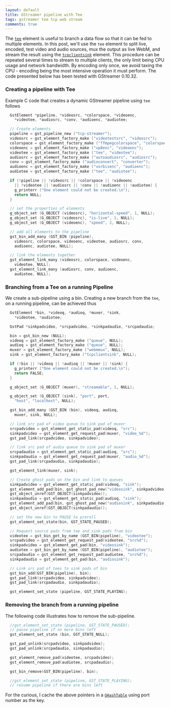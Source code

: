 ```yaml
---
layout: default
title: GStreamer pipeline with Tee
tags: gstreamer tee tcp web stream
comments: true
---
```


The [`tee`](http://gstreamer.freedesktop.org/data/doc/gstreamer/head/gstreamer-plugins/html/gstreamer-plugins-tee.html) element is useful to branch a data flow so that it can be fed to multiple elements. In this post, we'll use the `tee` element to split live, encoded, test video and audio sources, mux the output as live WebM, and stream the result using the [`tcpclientsink`](http://gstreamer.freedesktop.org/data/doc/gstreamer/head/gst-plugins-base-plugins/html/gst-plugins-base-plugins-tcpclientsink.html) element. This procedure can be repeated several times to stream to multiple clients, the only limit being CPU usage and network bandwidth. By encoding only once, we avoid taxing the CPU - encoding being the most intensive operation it must perform. The code presented below has been tested with GStreamer 0.10.32.

### Creating a pipeline with Tee

Example C code that creates a dynamic GStreamer pipeline using `tee` follows

```c
  GstElement *pipeline, *videosrc, *colorspace, *videoenc,
    *videotee, *audiosrc, *conv, *audioenc, *audiotee;

  // Create elements
  pipeline = gst_pipeline_new ("tcp-streamer");
  videosrc = gst_element_factory_make ("videotestsrc", "videosrc");
  colorspace = gst_element_factory_make ("ffmpegcolorspace", "colorspace");
  videoenc = gst_element_factory_make ("vp8enc", "videoenc");
  videotee = gst_element_factory_make ("tee", "videotee");
  audiosrc = gst_element_factory_make ("autoaudiosrc", "audiosrc");
  conv = gst_element_factory_make ("audioconvert", "converter");
  audioenc = gst_element_factory_make ("vorbisenc", "audioenc");
  audiotee = gst_element_factory_make ("tee", "audiotee");

  if (!pipeline || !videosrc || !colorspace || !videoenc
    || !videotee || !audiosrc || !conv || !audioenc || !audiotee) {
    g_printerr ("One element could not be created.\n");
    return NULL;
  }

  // set the properties of elements
  g_object_set (G_OBJECT (videosrc), "horizontal-speed", 1, NULL);
  g_object_set (G_OBJECT (videosrc), "is-live", 1, NULL);
  g_object_set (G_OBJECT (videoenc), "speed", 2, NULL);

  // add all elements to the pipeline
  gst_bin_add_many (GST_BIN (pipeline),
    videosrc, colorspace, videoenc, videotee, audiosrc, conv,
    audioenc, audiotee, NULL);

  // link the elements together
  gst_element_link_many (videosrc, colorspace, videoenc,
    videotee, NULL);
  gst_element_link_many (audiosrc, conv, audioenc,
    audiotee, NULL);
```

### Branching from a Tee on a running Pipeline

We create a sub-pipeline using a bin. Creating a new branch from the `tee`, on a running pipeline, can be achieved thus

```c
  GstElement *bin, *videoq, *audioq, *muxer, *sink,
    *videotee, *audiotee;

  GstPad *sinkpadvideo, *srcpadvideo, *sinkpadaudio, *srcpadaudio;

  bin = gst_bin_new (NULL);
  videoq = gst_element_factory_make ("queue", NULL);
  audioq = gst_element_factory_make ("queue", NULL);
  muxer = gst_element_factory_make ("webmmux", NULL);
  sink = gst_element_factory_make ("tcpclientsink", NULL);

  if (!bin || !videoq || !audioq || !muxer || !sink) {
    g_printerr ("One element could not be created.\n");
    return FALSE;
  }

  g_object_set (G_OBJECT (muxer), "streamable", 1, NULL);

  g_object_set (G_OBJECT (sink), "port", port,
    "host", "localhost", NULL);

  gst_bin_add_many (GST_BIN (bin), videoq, audioq,
    muxer, sink, NULL);

  // link src pad of video queue to sink pad of muxer
  srcpadvideo = gst_element_get_static_pad(videoq, "src");
  sinkpadvideo = gst_element_get_request_pad(muxer, "video_%d");
  gst_pad_link(srcpadvideo, sinkpadvideo);

  // link src pad of audio queue to sink pad of muxer
  srcpadaudio = gst_element_get_static_pad(audioq, "src");
  sinkpadaudio = gst_element_get_request_pad(muxer, "audio_%d");
  gst_pad_link(srcpadaudio, sinkpadaudio);

  gst_element_link(muxer, sink);

  // Create ghost pads on the bin and link to queues
  sinkpadvideo = gst_element_get_static_pad(videoq, "sink");
  gst_element_add_pad(bin, gst_ghost_pad_new("videosink", sinkpadvideo));
  gst_object_unref(GST_OBJECT(sinkpadvideo));
  sinkpadaudio = gst_element_get_static_pad(audioq, "sink");
  gst_element_add_pad(bin, gst_ghost_pad_new("audiosink", sinkpadaudio));
  gst_object_unref(GST_OBJECT(sinkpadaudio));

  // set the new bin to PAUSE to preroll
  gst_element_set_state(bin, GST_STATE_PAUSED);

  // Request source pads from tee and sink pads from bin
  videotee = gst_bin_get_by_name (GST_BIN(pipeline), "videotee");
  srcpadvideo = gst_element_get_request_pad(videotee, "src%d");
  sinkpadvideo = gst_element_get_pad(bin, "videosink");
  audiotee = gst_bin_get_by_name (GST_BIN(pipeline), "audiotee");
  srcpadaudio = gst_element_get_request_pad(audiotee, "src%d");
  sinkpadaudio = gst_element_get_pad(bin, "audiosink");

  // Link src pad of tees to sink pads of bin
  gst_bin_add(GST_BIN(pipeline), bin);
  gst_pad_link(srcpadvideo, sinkpadvideo);
  gst_pad_link(srcpadaudio, sinkpadaudio);

  gst_element_set_state (pipeline, GST_STATE_PLAYING);
```

### Removing the branch from a running pipeline

The following code illustrates how to remove the sub-pipeline.

```c
  //gst_element_set_state (pipeline, GST_STATE_PAUSED);
  // pause pipeline if no more bins left
  gst_element_set_state (bin, GST_STATE_NULL);

  gst_pad_unlink(srcpadvideo, sinkpadvideo);
  gst_pad_unlink(srcpadaudio, sinkpadaudio);

  gst_element_remove_pad(videotee, srcpadvideo);
  gst_element_remove_pad(audiotee, srcpadaudio);

  gst_bin_remove(GST_BIN(pipeline), bin);

  //gst_element_set_state (pipeline, GST_STATE_PLAYING);
  // resume pipeline if there are bins left
```

For the curious, I cache the above pointers in a [`GHashTable`](http://developer.gnome.org/glib/unstable/glib-Hash-Tables.html) using port number as the key.
